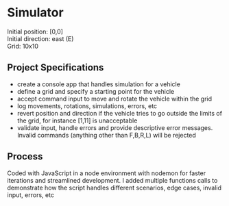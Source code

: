 # Simulator

Initial position: [0,0] <br>
Initial direction: east (E) <br>
Grid: 10x10

## Project Specifications

-  create a console app that handles simulation for a vehicle
-  define a grid and specify a starting point for the vehicle
-  accept command input to move and rotate the vehicle within the grid
-  log movements, rotations, simulations, errors, etc
-  revert position and direction if the vehicle tries to go outside the limits of the grid, for instance [1,11] is unacceptable
-  validate input, handle errors and provide descriptive error messages. Invalid commands (anything other than F,B,R,L) will be rejected

## Process

Coded with JavaScript in a node environment with nodemon for faster iterations and streamlined development. I added multiple functions calls to demonstrate how the script handles different scenarios, edge cases, invalid input, errors, etc
